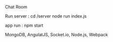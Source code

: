 Chat Room

Run server  : cd /server node run index.js

app run : npm start 

MongoDB, AngulatJS, Socket.io, Node.js, Webpack

